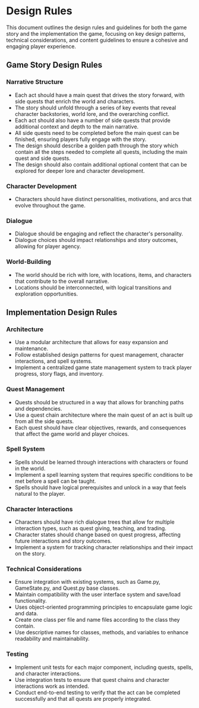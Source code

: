 # Design Rules

This document outlines the design rules and guidelines for both the game story and the implementation the game, focusing on key design patterns, technical considerations, and content guidelines to ensure a cohesive and engaging player experience.

## Game Story Design Rules

### Narrative Structure

- Each act should have a main quest that drives the story forward, with side quests that enrich the world and characters.
- The story should unfold through a series of key events that reveal character backstories, world lore, and the overarching conflict.
- Each act should also have a number of side quests that provide additional context and depth to the main narrative.
- All side quests need to be completed before the main quest can be finished, ensuring players fully engage with the story.
- The design should describe a golden path through the story which contain all the steps needed to complete all quests, including the main quest and side quests.
- The design should also contain additional optional content that can be explored for deeper lore and character development.

### Character Development

- Characters should have distinct personalities, motivations, and arcs that evolve throughout the game.

### Dialogue

- Dialogue should be engaging and reflect the character's personality.
- Dialogue choices should impact relationships and story outcomes, allowing for player agency.

### World-Building

- The world should be rich with lore, with locations, items, and characters that contribute to the overall narrative.
- Locations should be interconnected, with logical transitions and exploration opportunities.

## Implementation Design Rules

### Architecture

- Use a modular architecture that allows for easy expansion and maintenance.
- Follow established design patterns for quest management, character interactions, and spell systems.
- Implement a centralized game state management system to track player progress, story flags, and inventory.

### Quest Management

- Quests should be structured in a way that allows for branching paths and dependencies.
- Use a quest chain architecture where the main quest of an act is built up from all the side quests.
- Each quest should have clear objectives, rewards, and consequences that affect the game world and player choices.

### Spell System

- Spells should be learned through interactions with characters or found in the world.
- Implement a spell learning system that requires specific conditions to be met before a spell can be taught.
- Spells should have logical prerequisites and unlock in a way that feels natural to the player.

### Character Interactions

- Characters should have rich dialogue trees that allow for multiple interaction types, such as quest giving, teaching, and trading.
- Character states should change based on quest progress, affecting future interactions and story outcomes.
- Implement a system for tracking character relationships and their impact on the story.

### Technical Considerations

- Ensure integration with existing systems, such as Game.py, GameState.py, and Quest.py base classes.
- Maintain compatibility with the user interface system and save/load functionality.
- Uses object-oriented programming principles to encapsulate game logic and data.
- Create one class per file and name files according to the class they contain.
- Use descriptive names for classes, methods, and variables to enhance readability and maintainability.

### Testing

- Implement unit tests for each major component, including quests, spells, and character interactions.
- Use integration tests to ensure that quest chains and character interactions work as intended.
- Conduct end-to-end testing to verify that the act can be completed successfully and that all quests are properly integrated.
